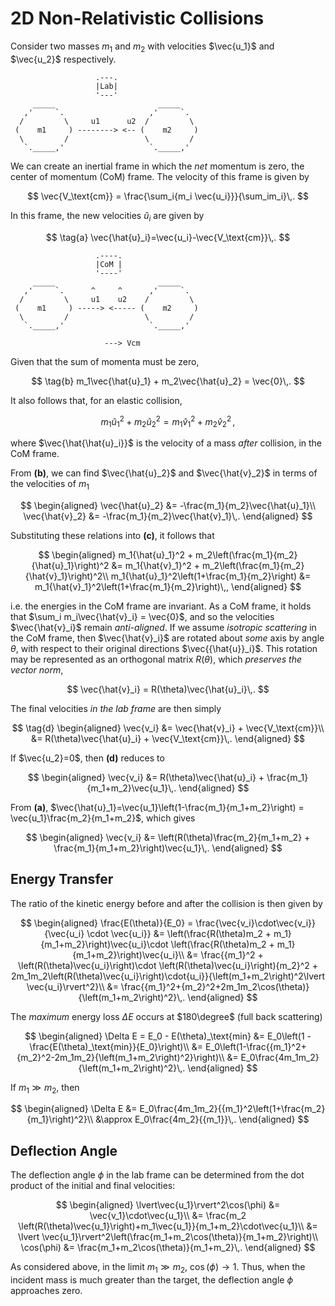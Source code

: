 # 2D Non-Relativistic Collisions

Consider two masses $m_1$ and $m_2$ with velocities $\vec{u_1}$ and $\vec{u_2}$ respectively.

<!-- ![Lab frame.](images/lab_frame.png) -->

```bob
                   .---.
                   |Lab|
                   '---'
     _____                       _____
   ,'     `.                   ,'     `.
  /         \     u1      u2  /         \
 (    m1     ) --------> <-- (    m2     )
  \         /                 \         /
   `._____,'                   `._____,'

```

We can create an inertial frame in which the _net_ momentum is zero, the center of momentum (CoM) frame. The velocity of this frame is given by

$$
\vec{V_\text{cm}} = \frac{\sum_i{m_i \vec{u_i}}}{\sum_im_i}\,.
$$

In this frame, the new velocities $\hat{u}_i$ are given by

$$
\tag{a}
\vec{\hat{u}_i}=\vec{u_i}-\vec{V_\text{cm}}\,.
$$

<!-- ![CoM frame.](images/com_frame.png) -->

```bob
                   .----.
                   |CoM |
                   '----'
     _____                       _____
   ,'     `.      ^     ^      ,'     `.
  /         \     u1    u2    /         \
 (    m1     ) -----> <----- (    m2     )
  \         /                 \         /
   `._____,'                   `._____,'

                     ---> Vcm

```

Given that the sum of momenta must be zero,

$$
    \tag{b}
    m_1\vec{\hat{u}_1} + m_2\vec{\hat{u}_2} = \vec{0}\,.
$$

It also follows that, for an elastic collision,

$$
    \tag{c}
    m_1{\hat{u}_1}^2 + m_2{\hat{u}_2}^2 = m_1{\hat{v}_1}^2 + m_2{\hat{v}_2}^2\,,
$$

where $\vec{\hat{\hat{u}_i}}$ is the velocity of a mass _after_ collision, in the CoM frame.

From **(b)**, we can find $\vec{\hat{u}_2}$ and $\vec{\hat{v}_2}$ in terms of the velocities of $m_1$

$$
\begin{aligned}
\vec{\hat{u}_2} &= -\frac{m_1}{m_2}\vec{\hat{u}_1}\\
\vec{\hat{v}_2} &= -\frac{m_1}{m_2}\vec{\hat{v}_1}\,.
\end{aligned}
$$

Substituting these relations into **(c)**, it follows that

$$
\begin{aligned}
m_1{\hat{u}_1}^2 + m_2\left(\frac{m_1}{m_2}{\hat{u}_1}\right)^2 &= m_1{\hat{v}_1}^2 + m_2\left(\frac{m_1}{m_2}{\hat{v}_1}\right)^2\\
m_1{\hat{u}_1}^2\left(1+\frac{m_1}{m_2}\right) &= m_1{\hat{v}_1}^2\left(1+\frac{m_1}{m_2}\right)\,,
\end{aligned}
$$

i.e. the energies in the CoM frame are invariant. As a CoM frame, it holds that $\sum_i m_i\vec{\hat{v}_i} = \vec{0}$, and so the velocities $\vec{\hat{v}_i}$ remain _anti-aligned_. If we assume _isotropic scattering_ in the CoM frame, then $\vec{\hat{v}_i}$ are rotated about _some_ axis by angle $\theta$, with respect to their original directions $\vec{{\hat{u}}_i}$. This rotation may be represented as an orthogonal matrix $R(\theta)$, which _preserves the vector norm_,

<!-- TODO: link to Orthogonal matrix properties -->

$$
\vec{\hat{v}_i} = R(\theta)\vec{\hat{u}_i}\,.
$$

The final velocities _in the lab frame_ are then simply

$$
\tag{d}
\begin{aligned}
\vec{v_i} &= \vec{\hat{v}_i} + \vec{V_\text{cm}}\\
&= R(\theta)\vec{\hat{u}_i} + \vec{V_\text{cm}}\,.
\end{aligned}
$$

If $\vec{u_2}=0$, then **(d)** reduces to

$$
\begin{aligned}
\vec{v_i} &= R(\theta)\vec{\hat{u}_i} + \frac{m_1}{m_1+m_2}\vec{u_1}\,.
\end{aligned}
$$

From **(a)**, $\vec{\hat{u}_1}=\vec{u_1}\left(1-\frac{m_1}{m_1+m_2}\right) = \vec{u_1}\frac{m_2}{m_1+m_2}$, which gives

$$
\begin{aligned}
\vec{v_i} &= \left(R(\theta)\frac{m_2}{m_1+m_2} + \frac{m_1}{m_1+m_2}\right)\vec{u_1}\,.
\end{aligned}
$$

## Energy Transfer

The ratio of the kinetic energy before and after the collision is then given by

$$
\begin{aligned}
\frac{E(\theta)}{E_0} = \frac{\vec{v_i}\cdot\vec{v_i}}{\vec{u_i} \cdot \vec{u_i}}
&= \left(\frac{R(\theta)m_2 + m_1}{m_1+m_2}\right)\vec{u_i}\cdot \left(\frac{R(\theta)m_2 + m_1}{m_1+m_2}\right)\vec{u_i}\\
&= \frac{{m_1}^2 + \left(R(\theta)\vec{u_i}\right)\cdot \left(R(\theta)\vec{u_i}\right){m_2}^2 + 2m_1m_2\left(R(\theta)\vec{u_i}\right)\cdot{u_i}}{\left(m_1+m_2\right)^2\lvert \vec{u_i}\rvert^2}\\
&= \frac{{m_1}^2+{m_2}^2+2m_1m_2\cos(\theta)}{\left(m_1+m_2\right)^2}\,.
\end{aligned}
$$

The _maximum_ energy loss $\Delta E$ occurs at $180\degree$ (full back scattering)

$$
\begin{aligned}
\Delta E = E_0 - E(\theta)_\text{min}
&= E_0\left(1 - \frac{E(\theta)_\text{min}}{E_0}\right)\\
&= E_0\left(1-\frac{{m_1}^2+{m_2}^2-2m_1m_2}{\left(m_1+m_2\right)^2}\right)\\
&= E_0\frac{4m_1m_2}{\left(m_1+m_2\right)^2}\,.
\end{aligned}
$$

If $m_1\gg m_2$, then

$$
\begin{aligned}
\Delta E
&= E_0\frac{4m_1m_2}{{m_1}^2\left(1+\frac{m_2}{m_1}\right)^2}\\
&\approx E_0\frac{4m_2}{{m_1}}\,.
\end{aligned}
$$

## Deflection Angle

The deflection angle $\phi$ in the lab frame can be determined from the dot product of the initial and final velocities:

$$
\begin{aligned}
\lvert\vec{u_1}\rvert^2\cos(\phi) &= \vec{v_1}\cdot\vec{u_1}\\
&= \frac{m_2 \left(R(\theta)\vec{u_1}\right)+m_1\vec{u_1}}{m_1+m_2}\cdot\vec{u_1}\\
&= \lvert \vec{u_1}\rvert^2\left(\frac{m_1+m_2\cos(\theta)}{m_1+m_2}\right)\\
\cos(\phi) &= \frac{m_1+m_2\cos(\theta)}{m_1+m_2}\,.
\end{aligned}
$$

As considered above, in the limit $m_1\gg m_2$, $\cos(\phi)\rightarrow 1$. Thus, when the incident mass is much greater than the target, the deflection angle $\phi$ approaches zero.
